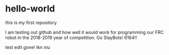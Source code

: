 # hello-world
this is my first repository

I am testing out github and how well it would work for programming our FRC robot
in the 2018-2019 year of competition.
Go SlayBots! 6164!!

test edit gone!
lkn niu
